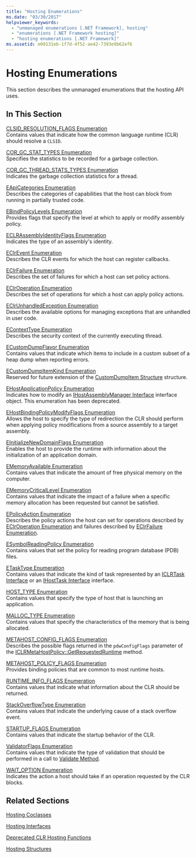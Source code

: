 ```yaml
---
title: "Hosting Enumerations"
ms.date: "03/30/2017"
helpviewer_keywords: 
  - "unmanaged enumerations [.NET Framework], hosting"
  - "enumerations [.NET Framework hosting]"
  - "hosting enumerations [.NET Framework]"
ms.assetid: e09131eb-1f7d-4f52-ae42-7393e9b62ef6
---
```

# Hosting Enumerations
This section describes the unmanaged enumerations that the hosting API uses.  
  
## In This Section  
 [CLSID_RESOLUTION_FLAGS Enumeration](clsid-resolution-flags-enumeration.md)  
 Contains values that indicate how the common language runtime (CLR) should resolve a `CLSID`.  
  
 [COR_GC_STAT_TYPES Enumeration](cor-gc-stat-types-enumeration.md)  
 Specifies the statistics to be recorded for a garbage collection.  
  
 [COR_GC_THREAD_STATS_TYPES Enumeration](cor-gc-thread-stats-types-enumeration.md)  
 Indicates the garbage collection statistics for a thread.  
  
 [EApiCategories Enumeration](eapicategories-enumeration.md)  
 Describes the categories of capabilities that the host can block from running in partially trusted code.  
  
 [EBindPolicyLevels Enumeration](ebindpolicylevels-enumeration.md)  
 Provides flags that specify the level at which to apply or modify assembly policy.  
  
 [ECLRAssemblyIdentityFlags Enumeration](eclrassemblyidentityflags-enumeration.md)  
 Indicates the type of an assembly's identity.  
  
 [EClrEvent Enumeration](eclrevent-enumeration.md)  
 Describes the CLR events for which the host can register callbacks.  
  
 [EClrFailure Enumeration](eclrfailure-enumeration.md)  
 Describes the set of failures for which a host can set policy actions.  
  
 [EClrOperation Enumeration](eclroperation-enumeration.md)  
 Describes the set of operations for which a host can apply policy actions.  
  
 [EClrUnhandledException Enumeration](eclrunhandledexception-enumeration.md)  
 Describes the available options for managing exceptions that are unhandled in user code.  
  
 [EContextType Enumeration](econtexttype-enumeration.md)  
 Describes the security context of the currently executing thread.  
  
 [ECustomDumpFlavor Enumeration](ecustomdumpflavor-enumeration.md)  
 Contains values that indicate which items to include in a custom subset of a heap dump when reporting errors.  
  
 [ECustomDumpItemKind Enumeration](ecustomdumpitemkind-enumeration.md)  
 Reserved for future extension of the [CustomDumpItem Structure](customdumpitem-structure.md) structure.  
  
 [EHostApplicationPolicy Enumeration](ehostapplicationpolicy-enumeration.md)  
 Indicates how to modify an [IHostAssemblyManager Interface](ihostassemblymanager-interface.md) interface object. This enumeration has been deprecated.  
  
 [EHostBindingPolicyModifyFlags Enumeration](ehostbindingpolicymodifyflags-enumeration.md)  
 Allows the host to specify the type of redirection the CLR should perform when applying policy modifications from a source assembly to a target assembly.  
  
 [EInitializeNewDomainFlags Enumeration](einitializenewdomainflags-enumeration.md)  
 Enables the host to provide the runtime with information about the initialization of an application domain.  
  
 [EMemoryAvailable Enumeration](ememoryavailable-enumeration.md)  
 Contains values that indicate the amount of free physical memory on the computer.  
  
 [EMemoryCriticalLevel Enumeration](ememorycriticallevel-enumeration.md)  
 Contains values that indicate the impact of a failure when a specific memory allocation has been requested but cannot be satisfied.  
  
 [EPolicyAction Enumeration](epolicyaction-enumeration.md)  
 Describes the policy actions the host can set for operations described by [EClrOperation Enumeration](eclroperation-enumeration.md) and failures described by [EClrFailure Enumeration](eclrfailure-enumeration.md).  
  
 [ESymbolReadingPolicy Enumeration](esymbolreadingpolicy-enumeration.md)  
 Contains values that set the policy for reading program database (PDB) files.  
  
 [ETaskType Enumeration](etasktype-enumeration.md)  
 Contains values that indicate the kind of task represented by an [ICLRTask Interface](iclrtask-interface.md) or an [IHostTask Interface](ihosttask-interface.md) interface.  
  
 [HOST_TYPE Enumeration](host-type-enumeration.md)  
 Contains values that specify the type of host that is launching an application.  
  
 [MALLOC_TYPE Enumeration](malloc-type-enumeration.md)  
 Contains values that specify the characteristics of the memory that is being allocated.  
  
 [METAHOST_CONFIG_FLAGS Enumeration](metahost-config-flags-enumeration.md)  
 Describes the possible flags returned in the `pdwConfigFlags` parameter of the [ICLRMetaHostPolicy::GetRequestedRuntime](iclrmetahostpolicy-getrequestedruntime-method.md) method.  
  
 [METAHOST_POLICY_FLAGS Enumeration](metahost-policy-flags-enumeration.md)  
 Provides binding policies that are common to most runtime hosts.  
  
 [RUNTIME_INFO_FLAGS Enumeration](runtime-info-flags-enumeration.md)  
 Contains values that indicate what information about the CLR should be returned.  
  
 [StackOverflowType Enumeration](stackoverflowtype-enumeration.md)  
 Contains values that indicate the underlying cause of a stack overflow event.  
  
 [STARTUP_FLAGS Enumeration](startup-flags-enumeration.md)  
 Contains values that indicate the startup behavior of the CLR.  
  
 [ValidatorFlags Enumeration](validatorflags-enumeration.md)  
 Contains values that indicate the type of validation that should be performed in a call to [Validate Method](iclrvalidator-validate-method.md).  
  
 [WAIT_OPTION Enumeration](wait-option-enumeration.md)  
 Indicates the action a host should take if an operation requested by the CLR blocks.  
  
## Related Sections  
 [Hosting Coclasses](hosting-coclasses.md)  
  
 [Hosting Interfaces](hosting-interfaces.md)  
  
 [Deprecated CLR Hosting Functions](deprecated-clr-hosting-functions.md)  
  
 [Hosting Structures](hosting-structures.md)
